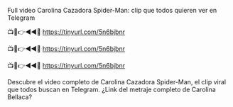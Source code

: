 Full video Carolina Cazadora Spider-Man: clip que todos quieren ver en Telegram

📺📱👉◄◄🔴  https://tinyurl.com/5n6bjbnr

📺📱👉◄◄🔴  https://tinyurl.com/5n6bjbnr

📺📱👉◄◄🔴  https://tinyurl.com/5n6bjbnr

Descubre el video completo de Carolina Cazadora Spider-Man, el clip viral que todos buscan en Telegram. ¿Link del metraje completo de Carolina Bellaca?
